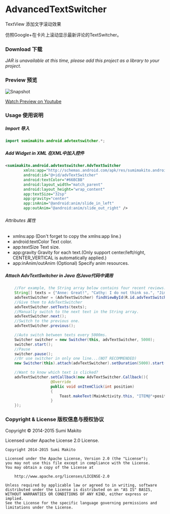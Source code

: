 # AdvancedTextSwitcher



TextView 添加文字滚动效果


仿照Google+在卡片上滚动显示最新评论的TextSwitcher。

### Download 下载

*JAR is unavailable at this time, please add this project as a library to your project.*

### Preview 预览

![Snapshot](art/snapshot.gif)

[Watch Preview on Youtube](https://youtu.be/6RBXKVVwF7I)

### Usage 使用说明

##### Import 导入

```java
import sumimakito.android.advtextswitcher.*;
```

##### Add Widget in XML 在XML中加入控件

```xml
<sumimakito.android.advtextswitcher.AdvTextSwitcher
		xmlns:app="http://schemas.android.com/apk/res/sumimakito.android.advtextswitcher"
		android:id="@+id/advTextSwitcher"
		android:textColor="#66BCBB"
		android:layout_width="match_parent"
		android:layout_height="wrap_content"
		app:textSize="32sp"
		app:gravity="center"
		app:inAnim="@android:anim/slide_in_left"
		app:outAnim="@android:anim/slide_out_right" />
```

###### Attributes 属性

+ xmlns:app (Don't forget to copy the xmlns:app line.)
+ android:textColor Text color.
+ app:textSize Text size.
+ app:gravity Gravity for each text.(Only support center/left/right, CENTER_VERTICAL is automatically applied.)
+ app:inAnim/outAnim (Optional) Specify anim resources.

##### Attach AdvTextSwitcher in Java 在Java代码中调用

```java
    //For example, the String array below contains four recent reviews.
    String[] texts = {"Anne: Great!", "Cathy: I do not think so.", "Jimmy: Cloning your repo...", "Aoi: This bug disappeared!"};
    advTextSwitcher = (AdvTextSwitcher) findViewById(R.id.advTextSwitcher);
    //Give them to AdvTextSwitcher
    advTextSwitcher.setTexts(texts);
    //Manually switch to the next text in the String array.
    advTextSwitcher.next();
    //Switch to the previous one.
    advTextSwitcher.previous();

    //Auto switch between texts every 5000ms.
    Switcher switcher = new Switcher(this, advTextSwitcher, 5000);
    switcher.start();
    //Pause
    switcher.pause();
    //Or use switcher in only one line...(NOT RECOMMENDED)
    new Switcher(this).attach(advTextSwitcher).setDuration(5000).start();

    //Want to know which text is clicked?
    advTextSwitcher.setCallback(new AdvTextSwitcher.Callback(){
			    	@Override
		    		public void onItemClick(int position)
	    			{
		    		    Toast.makeText(MainActivity.this, "ITEM@"+position+" Clicked!", Toast.LENGTH_SHORT).show();
		    		}
    });
```

### Copyright &amp; License 版权信息与授权协议

Copyright &copy; 2014-2015 Sumi Makito

Licensed under Apache License 2.0 License.

```
Copyright 2014-2015 Sumi Makito

Licensed under the Apache License, Version 2.0 (the "License");
you may not use this file except in compliance with the License.
You may obtain a copy of the License at

    http://www.apache.org/licenses/LICENSE-2.0

Unless required by applicable law or agreed to in writing, software
distributed under the License is distributed on an "AS IS" BASIS,
WITHOUT WARRANTIES OR CONDITIONS OF ANY KIND, either express or implied.
See the License for the specific language governing permissions and
limitations under the License.
```
